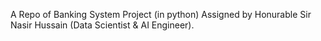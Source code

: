 A Repo of Banking System Project (in python) Assigned by Honurable Sir Nasir Hussain (Data Scientist & AI Engineer).
